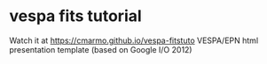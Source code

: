 # vespa fits tutorial
Watch it at https://cmarmo.github.io/vespa-fitstuto
VESPA/EPN html presentation template (based on Google I/O 2012)
